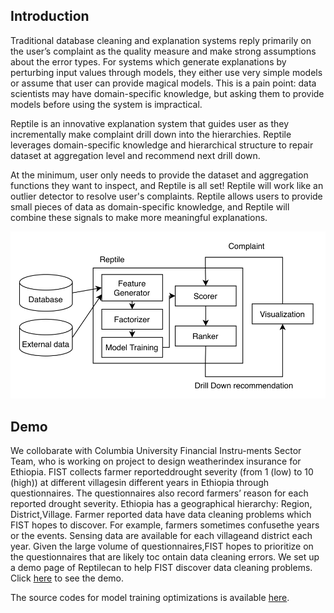 


## Introduction

Traditional database cleaning and explanation systems reply primarily on the user’s complaint as the quality measure and make strong assumptions about the error types. For systems which generate explanations by perturbing input values through models, they either use very simple models or assume that user can provide magical models. This is a pain point: data scientists may have domain-specific knowledge, but asking them to provide models before using the system is impractical. 

Reptile is an innovative explanation system that guides user as they incrementally make complaint drill down into the hierarchies. Reptile leverages domain-specific knowledge and hierarchical structure to repair dataset at aggregation level and recommend next drill down. 

At the minimum, user only needs to provide the dataset and aggregation functions they want to inspect, and Reptile is all set! Reptile will work like an outlier detector to resolve user's complaints. Reptile allows users to provide small pieces of data as domain-specific knowledge, and Reptile will combine these signals to make more meaningful explanations.







![Image](files/images/back_arch.png)


## Demo

We collobarate with Columbia University Financial Instru-ments Sector Team, who is working on project to design weatherindex insurance for Ethiopia. FIST collects farmer reporteddrought severity (from 1 (low) to 10 (high)) at different villagesin different years in Ethiopia through questionnaires. The questionnaires also record farmers’ reason for each reported drought severity. Ethiopia has a geographical hierarchy: Region, District,Village. Farmer reported data have data cleaning problems which FIST hopes to discover. For example, farmers sometimes confusethe years or the events. Sensing data are available for each villageand district each year. Given the large volume of questionnaires,FIST hopes to prioritize on the questionnaires that are likely toc ontain data cleaning errors. We set up a demo page of Reptilecan to help FIST discover data cleaning problems. Click [here](http://35.232.65.156:5000/com) to see the demo.

The source codes for model training optimizations is available [here](https://github.com/zachary62/Dynamic-f-tree).
